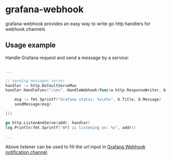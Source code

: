 # grafana-webhook

grafana-webhook provides an easy way to write go http handlers for webhook channels

## Usage example

Handle Grafana request and send a message by a service:

```go

...

// sending messages server
handler := http.DefaultServeMux
handler.HandleFunc("/sms", HandleWebhook(func(w http.ResponseWriter, b *Body) {

    msg := fmt.Sprintf("Grafana status: %s\n%s", b.Title, b.Message)
    sendMessage(msg)

}))

go http.ListenAndServe(addr, handler)
log.Println(fmt.Sprintf("API is listening on: %s", addr))

...

```

Above listener can be used to fill the url input in [Grafana Webhook notification channel](http://docs.grafana.org/alerting/notifications/#webhook).